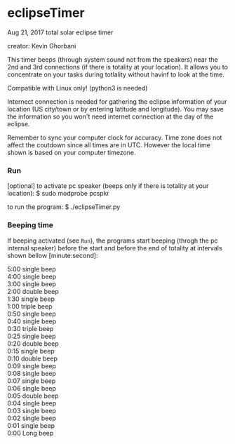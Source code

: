 # eclipseTimer
Aug 21, 2017 total solar eclipse timer

creator: Kevin Ghorbani

This timer beeps (through system sound not from the speakers) near the 2nd and 3rd connections (if there is totality at your location). It allows you to concentrate on your tasks during totlality without havinf to look at the time.

Compatible with Linux only! (python3 is needed)

Internect connection is needed for gathering the eclipse information of your location (US city/town or by entering latitude and longitude). You may save the information so you won't need internet connection at the day of the eclipse.

Remember to sync your computer clock for accuracy. Time zone does not affect the coutdown since all times are in UTC. However the local time shown is based on your computer timezone.

### Run

[optional] to activate pc speaker (beeps only if there is totality at your location):
$ sudo modprobe pcspkr

to run the program:
$ ./eclipseTimer.py

### Beeping time

If beeping activated (see `Run`), the programs start beeping (throgh the pc internal speaker) before the start and before the end of totality at intervals shown bellow [minute:second]:

5:00 single beep\
4:00 single beep\
3:00 single beep\
2:00 double beep\
1:30 single beep\
1:00 triple beep\
0:50 single beep\
0:40 single beep\
0:30 triple beep\
0:25 single beep\
0:20 double beep\
0:15 single beep\
0:10 double beep\
0:09 single beep\
0:08 single beep\
0:07 single beep\
0:06 single beep\
0:05 double beep\
0:04 single beep\
0:03 single beep\
0:02 single beep\
0:01 single beep\
0:00 Long beep

